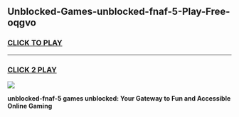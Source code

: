 
## Unblocked-Games-unblocked-fnaf-5-Play-Free-oqgvo
<h3>
<a href="https://premium76.site?title=unblocked-fnaf-5&ref=19M">CLICK TO PLAY</a></h3>
<hr>

<h3>
<a href="https://premium76.site?title=unblocked-fnaf-5&ref=19M">CLICK 2 PLAY</a>
  
</h3>

<a href="https://premium76.site?title=unblocked-fnaf-5&ref=19M"><img src="https://clearcache.store/games.png"></a>


**unblocked-fnaf-5 games unblocked: Your Gateway to Fun and Accessible Online Gaming**
